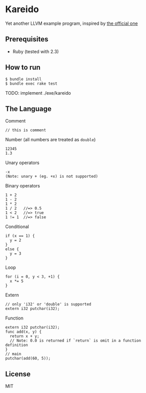 # Kareido

Yet another LLVM example program, inspired by [the official one](http://llvm.org/docs/tutorial/)

## Prerequisites

- Ruby (tested with 2.3)

## How to run

```
$ bundle install
$ bundle exec rake test
```

TODO: implement ./exe/kareido

## The Language

Comment

    // this is comment

Number (all numbers are treated as `double`)

    12345
    1.3

Unary operators

    -x
    (Note: unary + (eg. +x) is not supported)

Binary operators

    1 + 2
    1 - 2
    1 * 2
    1 / 2   //=> 0.5
    1 < 2   //=> true
    1 != 1  //=> false

Conditional

    if (x == 1) {
      y = 2
    }
    else {
      y = 3
    }

Loop

    for (i = 0, y < 3, +1) {
      x *= 5
    }

Extern

    // only 'i32' or 'double' is supported
    extern i32 putchar(i32);

Function

    extern i32 putchar(i32);
    func add(x, y) {
      return x + y;
      // Note: 0.0 is returned if `return` is omit in a function definition
    }
    // main
    putchar(add(60, 5));

## License

MIT
